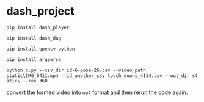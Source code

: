 # dash_project
`pip install dash_player`

`pip install dash_daq`

`pip install opencv-python`

`pip install argparse`

`python c.py --csv_dir id-6-pose-26.csv --video_path static\IMG_0411.mp4 --id_another_csv touch_downs_4114.csv --out_dir st
atic\ --res 360`

convert the formed video into `mp4` format and then rerun the code again.
